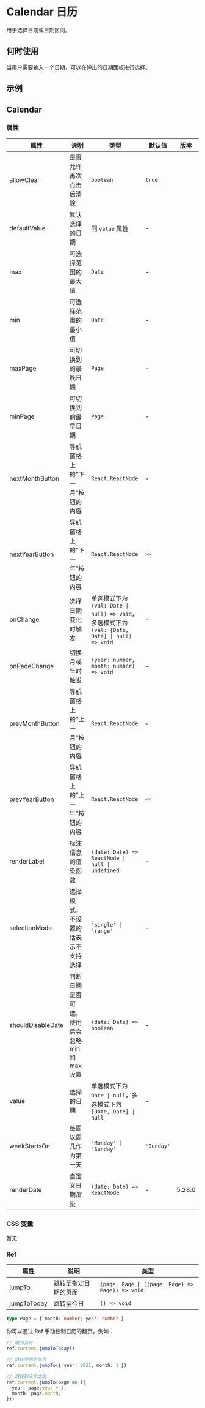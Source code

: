 # Calendar 日历 <Experimental></Experimental>

用于选择日期或日期区间。

## 何时使用

当用户需要输入一个日期，可以在弹出的日期面板进行选择。

## 示例

<code src="./demos/demo1.tsx"></code> <code src="./demos/demo2.tsx"></code> <code src="./demos/demo3.tsx"></code> <code src="./demos/demo4.tsx"></code>

## Calendar

### 属性

| 属性 | 说明 | 类型 | 默认值 | 版本 |
| --- | --- | --- | --- | --- |
| allowClear | 是否允许再次点击后清除 | `boolean` | `true` |
| defaultValue | 默认选择的日期 | 同 `value` 属性 | - |
| max | 可选择范围的最大值 | `Date` | - |
| min | 可选择范围的最小值 | `Date` | - |
| maxPage | 可切换到的最晚日期 | `Page` | - |
| minPage | 可切换到的最早日期 | `Page` | - |
| nextMonthButton | 导航窗格上的“下一月”按钮的内容 | `React.ReactNode` | `>` |
| nextYearButton | 导航窗格上的“下一年”按钮的内容 | `React.ReactNode` | `>>` |
| onChange | 选择日期变化时触发 | 单选模式下为 `(val: Date \| null) => void`，多选模式下为 `(val: [Date, Date] \| null) => void` | - |
| onPageChange | 切换月或年时触发 | `(year: number, month: number) => void` | - |
| prevMonthButton | 导航窗格上的“上一月”按钮的内容 | `React.ReactNode` | `<` |
| prevYearButton | 导航窗格上的“上一年”按钮的内容 | `React.ReactNode` | `<<` |
| renderLabel | 标注信息的渲染函数 | `(date: Date) => ReactNode \| null \| undefined` | - |
| selectionMode | 选择模式，不设置的话表示不支持选择 | `'single' \| 'range'` | - |
| shouldDisableDate | 判断日期是否可选，使用后会忽略 min 和 max 设置 | `(date: Date) => boolean` | - |
| value | 选择的日期 | 单选模式下为 `Date \| null`，多选模式下为 `[Date, Date] \| null` | - |
| weekStartsOn | 每周以周几作为第一天 | `'Monday' \| 'Sunday'` | `'Sunday'` |
| renderDate | 自定义日期渲染 | `(date: Date) => ReactNode` | - | 5.28.0 |

### CSS 变量

暂无

### Ref

| 属性 | 说明 | 类型 |
| --- | --- | --- |
| jumpTo | 跳转至指定日期的页面 | `(page: Page \| ((page: Page) => Page)) => void` |
| jumpToToday | 跳转至今日 | `() => void` |

```ts
type Page = { month: number; year: number }
```

你可以通过 Ref 手动控制日历的翻页，例如：

```ts
// 跳回当月
ref.current.jumpToToday()

// 跳转至指定年月
ref.current.jumpTo({ year: 2021, month: 1 })

// 跳转到三年之后
ref.current.jumpTo(page => ({
  year: page.year + 3,
  month: page.month,
}))
```
